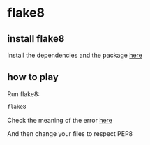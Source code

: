 # flake8

## install flake8

 Install the dependencies and the package [here](../../server/README.md#how-to-run-package-version)

## how to play

 Run flake8:
```sh
flake8
```
 
 Check the meaning of the error [here](https://www.flake8rules.com/)

 And then change your files to respect PEP8